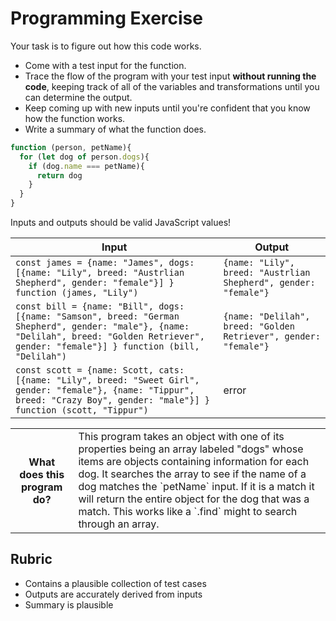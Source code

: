 # Programming Exercise

Your task is to figure out how this code works.

* Come with a test input for the function.
* Trace the flow of the program with your test input **without running the code**, keeping track of all of the variables and transformations until you can determine the output.
* Keep coming up with new inputs until you're confident that you know how the function works.
* Write a summary of what the function does.

```js
function (person, petName){
  for (let dog of person.dogs){
    if (dog.name === petName){
      return dog
    }
  }
}
```

Inputs and outputs should be valid JavaScript values!

| Input | Output |
| ----- | ------ |
|   `const james = {name: "James", dogs: [{name: "Lily", breed: "Austrlian Shepherd", gender: "female"}] } function (james, "Lily")`| `{name: "Lily", breed: "Austrlian Shepherd", gender: "female"}`       | 
|   `const bill = {name: "Bill", dogs: [{name: "Samson", breed: "German Shepherd", gender: "male"}, {name: "Delilah", breed: "Golden Retriever", gender: "female"}] } function (bill, "Delilah")`    |  `{name: "Delilah", breed: "Golden Retriever", gender: "female"}`      | 
|   `const scott = {name: Scott, cats: [{name: "Lily", breed: "Sweet Girl", gender: "female"}, {name: "Tippur", breed: "Crazy Boy", gender: "male"}] } function (scott, "Tippur")`   |  error      | 

<table>
  <tr>
    <th>What does this program do?</th>
    <td>This program takes an object with one of its properties being an array labeled "dogs" whose items are objects containing information for each dog. It searches the array to see if the name of a dog matches the `petName` input. If it is a match it will return the entire object for the dog that was a match. This works like a `.find` might to search through an array.</td>
  </tr>
</table>

## Rubric

* Contains a plausible collection of test cases
* Outputs are accurately derived from inputs
* Summary is plausible
